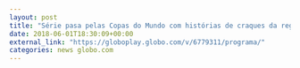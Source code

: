 ```yaml
---
layout: post
title: "Série pasa pelas Copas do Mundo com histórias de craques da região"
date: 2018-06-01T18:30:09+00:00
external_link: "https://globoplay.globo.com/v/6779311/programa/"
categories: news globo.com
---
```

